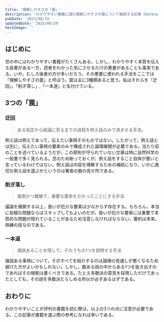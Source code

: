 ```yaml
---
title: '理解しやすさの「罠」'
description: 'わかりやすい書籍に潜む理解しやすさの罠について解説する記事（Hatena Blogのアーカイブ）'
pubDate: '2023/08/14'
updatedDate: '2025/06/20'
heroImage: ''
---
```


## はじめに
世の中にはわかりやすい書籍がたくさんある。しかし，わかりやすく本質を伝える良書がある一方，読者をわかった気にさせるだけの悪書があることも事実である。いや，むしろ後者の方が多いだろう。その悪書に使われる手法をここでは「理解しやすさの罠」と呼ぼう。罠は主に3種類あると思う。私はそれらを「迂回」，「削ぎ落し」,「一本道」と名付けている。

## 3つの「罠」
### 迂回
> ある仮定から結論に至るまでの過程を例え話のみで済ませる手法。

例え話は例えであって，伝えたい事柄そのものではない。したがって，例え話とは別に，伝えたい事柄の要素のみで構成された論理展開が必要である。当たり前のことを述べているようだが，この原則が守られていない文章は特に自然科学の一般書で多く見られる。念のため断っておくが，例え話をすること自体が悪いと言っているわけではない。例え話は内容を理解するための補助になり，いかに適切な例え話を選ぶかというのは著者の腕の見せ所である。

### 削ぎ落し
> 面倒かつ難解で，重要な要素をなかったことにする手法

議論を展開する以上，扱いが厄介な要素は少なからず存在する。もちろん，本当に些細な問題ならばスキップしてもよいのだが，扱いが厄介な要素には重要で本質的な問題が隠れていることがあるため注意しなければならない。要約は本来，熟練の技なのである。

### 一本道
> 諸説あることを隠して，そのうちの1つを説明する手法

諸説ある事柄について，そのすべてを紹介するのは論理の見通しが悪くなるため避けた方がよいかもしれない。しかし，数ある説の中からある1つを抜き出すのであればその根拠は書くべきである。たとえ多数派の意見を採用しただけであったとしても，その説を多数派たらしめる所以が必ずあるはずである。

## おわりに
わかりやすいことが評判の書籍を読む際は，以上の3つの点に注意が必要である。この記事が書籍を選ぶ際の参考になれば幸いである。